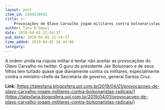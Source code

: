 ```yaml
---
layout: post
item_id: 2544210952
title: >-
    Provocações de Olavo Carvalho jogam militares contra bolsonaristas radicais
author: Tatu D'Oquei
date: 2019-04-01 22:54:37
pub_date: 2019-04-01 22:54:37
time_added: 2019-04-01 16:44:00
category: 
---
```


A ordem unida na cúpula militar é tentar não aceitar as provocações do Olavo Carvalho no twitter. O guru do presidente Jair Bolsonaro e de seus filhos tem tuitado quase que diariamente contra os militares, especialmente contra o ministro-chefe da Secretaria de governo, general Santos Cruz.

**Link:** [https://talesfaria.blogosfera.uol.com.br/2019/04/01/provocacoes-de-olavo-carvalho-jogam-militares-contra-bolsonaristas-radicais/](https://talesfaria.blogosfera.uol.com.br/2019/04/01/provocacoes-de-olavo-carvalho-jogam-militares-contra-bolsonaristas-radicais/)

